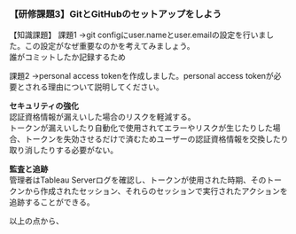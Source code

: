 ### 【研修課題3】GitとGitHubのセットアップをしよう

【知識課題】
課題1
→git configにuser.nameとuser.emailの設定を行いました。この設定がなぜ重要なのかを考えてみましょう。  
誰がコミットしたか記録するため

課題2
→personal access tokenを作成しました。personal access tokenが必要とされる理由について説明してください。

**セキュリティの強化**  
認証資格情報が漏えいした場合のリスクを軽減する。  
トークンが漏えいしたり自動化で使用されてエラーやリスクが生じたりした場合、トークンを失効させるだけで済むためユーザーの認証資格情報を交換したり取り消したりする必要がない。

**監査と追跡**  
管理者はTableau Serverログを確認し、トークンが使用された時期、そのトークンから作成されたセッション、それらのセッションで実行されたアクションを追跡することができる。

以上の点から、
